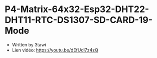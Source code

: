 # P4-Matrix-64x32-Esp32-DHT22-DHT11-RTC-DS1307-SD-CARD-19-Mode
* Written by 3tawi
* Lien vidéo: https://youtu.be/dEfUdl7z4zQ
